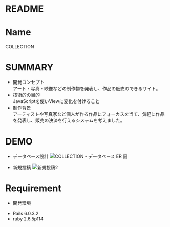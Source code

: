 # README

# Name

COLLECTION

# SUMMARY
* 開発コンセプト<br>
アート・写真・映像などの制作物を発表し、作品の販売のできるサイト。
* 技術的の目的<br>
JavaScriptを使いViewに変化を付けること
* 制作背景<br>
アーティストや写真家など個人が作る作品にフォーカスを当て、気軽に作品を発表し、販売の決済を行えるシステムを考えました。

# DEMO
* データベース設計
  ![COLLECTION - データベース ER 図](https://user-images.githubusercontent.com/61015936/88875788-e50ed480-d25c-11ea-950c-745328b32c41.png)

* 新規投稿
  ![新規投稿2](https://user-images.githubusercontent.com/61015936/88525475-98958000-d035-11ea-892e-87cbcceb93fd.gif)

# Requirement
* 開発環境
- Rails 6.0.3.2
- ruby 2.6.5p114